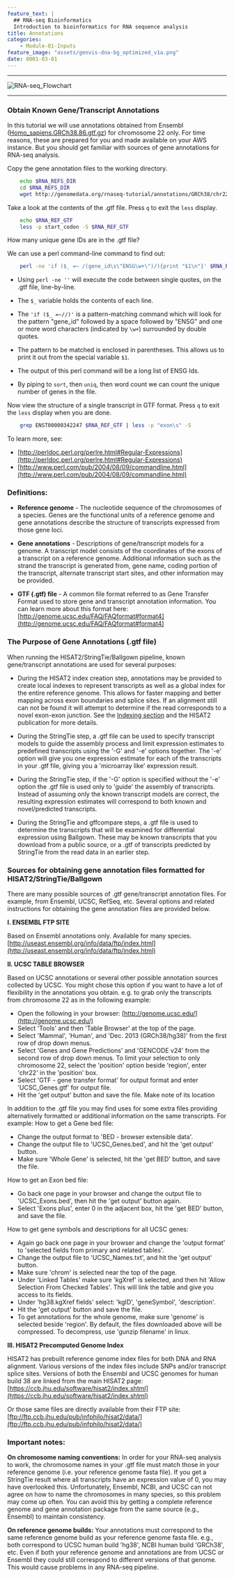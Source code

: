 ```yaml
---
feature_text: |
  ## RNA-seq Bioinformatics
  Introduction to bioinformatics for RNA sequence analysis
title: Annotations
categories:
    - Module-01-Inputs
feature_image: "assets/genvis-dna-bg_optimized_v1a.png"
date: 0001-03-01
---
```


***

![RNA-seq_Flowchart](/assets/module_1/RNA-seq_Flowchart2.png)

***

### Obtain Known Gene/Transcript Annotations

In this tutorial we will use annotations obtained from Ensembl ([Homo_sapiens.GRCh38.86.gtf.gz](ftp://ftp.ensembl.org/pub/release-86/gtf/homo_sapiens/Homo_sapiens.GRCh38.86.gtf.gz)) for chromosome 22 only. For time reasons, these are prepared for you and made available on your AWS instance. But you should get familiar with sources of gene annotations for RNA-seq analysis.

Copy the gene annotation files to the working directory.
```bash
    echo $RNA_REFS_DIR
    cd $RNA_REFS_DIR
    wget http://genomedata.org/rnaseq-tutorial/annotations/GRCh38/chr22_with_ERCC92.gtf
```
Take a look at the contents of the .gtf file. Press `q` to exit the `less` display.
```bash
    echo $RNA_REF_GTF
    less -p start_codon -S $RNA_REF_GTF
```
How many unique gene IDs are in the .gtf file?

We can use a perl command-line command to find out:
```bash
    perl -ne 'if ($_ =~ /(gene_id\s\"ENSG\w+\")/){print "$1\n"}' $RNA_REF_GTF | sort | uniq | wc -l
```
* Using `perl -ne ''` will execute the code between single quotes, on the .gtf file, line-by-line.

* The `$_` variable holds the contents of each line.

* The `'if ($_ =~//)'` is a pattern-matching command which will look for the pattern "gene_id" followed by a space followed by "ENSG" and one or more word characters (indicated by `\w+`) surrounded by double quotes.

* The pattern to be matched is enclosed in parentheses. This allows us to print it out from the special variable `$1`.

* The output of this perl command will be a long list of ENSG Ids.

* By piping to `sort`, then `uniq`, then word count we can count the unique number of genes in the file.

Now view the structure of a single transcript in GTF format. Press `q` to exit the `less` display when you are done.
```bash
    grep ENST00000342247 $RNA_REF_GTF | less -p "exon\s" -S
```
To learn more, see:

* [http://perldoc.perl.org/perlre.html#Regular-Expressions](http://perldoc.perl.org/perlre.html#Regular-Expressions)
* [http://www.perl.com/pub/2004/08/09/commandline.html](http://www.perl.com/pub/2004/08/09/commandline.html)

### Definitions:
* **Reference genome** - The nucleotide sequence of the chromosomes of a species. Genes are the functional units of a reference genome and gene annotations describe the structure of transcripts expressed from those gene loci.

* **Gene annotations** - Descriptions of gene/transcript models for a genome. A transcript model consists of the coordinates of the exons of a transcript on a reference genome. Additional information such as the strand the transcript is generated from, gene name, coding portion of the transcript, alternate transcript start sites, and other information may be provided.

* **GTF (.gtf) file** - A common file format referred to as Gene Transfer Format used to store gene and transcript annotation information. You can learn more about this format here: [http://genome.ucsc.edu/FAQ/FAQformat#format4](http://genome.ucsc.edu/FAQ/FAQformat#format4)

### The Purpose of Gene Annotations (.gtf file)
When running the HISAT2/StringTie/Ballgown pipeline, known gene/transcript annotations are used for several purposes:

* During the HISAT2 index creation step, annotations may be provided to create local indexes to represent transcripts as well as a global index for the entire reference genome. This allows for faster mapping and better mapping across exon boundaries and splice sites. If an alignment still can not be found it will attempt to determine if the read corresponds to a novel exon-exon junction. See the [Indexing section](https://github.com/griffithlab/rnaseq_tutorial/wiki/Indexing) and the HISAT2 publication for more details.

* During the StringTie step, a .gtf file can be used to specify transcript models to guide the assembly process and limit expression estimates to predefined transcripts using the '-G' and '-e' options together. The '-e' option will give you one expression estimate for each of the transcripts in your .gtf file, giving you a 'microarray like' expression result.

* During the StringTie step, if the '-G' option is specified without the '-e' option the .gtf file is used only to 'guide' the assembly of transcripts. Instead of assuming only the known transcript models are correct, the resulting expression estimates will correspond to both known and novel/predicted transcripts.

* During the StringTie and gffcompare steps, a .gtf file is used to determine the transcripts that will be examined for differential expression using Ballgown. These may be known transcripts that you download from a public source, or a .gtf of transcripts predicted by StringTie from the read data in an earlier step.

### Sources for obtaining gene annotation files formatted for HISAT2/StringTie/Ballgown
There are many possible sources of .gtf gene/transcript annotation files. For example, from Ensembl, UCSC, RefSeq, etc. Several options and related instructions for obtaining the gene annotation files are provided below.

**I. ENSEMBL FTP SITE**

Based on Ensembl annotations only. Available for many species. [http://useast.ensembl.org/info/data/ftp/index.html](http://useast.ensembl.org/info/data/ftp/index.html)

**II. UCSC TABLE BROWSER**

Based on UCSC annotations or several other possible annotation sources collected by UCSC. You might chose this option if you want to have a lot of flexibility in the annotations you obtain. e.g. to grab only the transcripts from chromosome 22 as in the following example:

* Open the following in your browser: [http://genome.ucsc.edu/](http://genome.ucsc.edu/)
* Select 'Tools' and then 'Table Browser' at the top of the page.
* Select 'Mammal', 'Human', and 'Dec. 2013 (GRCh38/hg38)' from the first row of drop down menus.
* Select 'Genes and Gene Predictions' and 'GENCODE v24' from the second row of drop down menus. To limit your selection to only chromosome 22, select the 'position' option beside 'region', enter 'chr22' in the 'position' box.
* Select 'GTF - gene transfer format' for output format and enter 'UCSC_Genes.gtf' for output file.
* Hit the 'get output' button and save the file. Make note of its location

In addition to the .gtf file you may find uses for some extra files providing alternatively formatted or additional information on the same transcripts. For example: How to get a Gene bed file:

* Change the output format to 'BED - browser extensible data'.
* Change the output file to 'UCSC_Genes.bed', and hit the 'get output' button.
* Make sure 'Whole Gene' is selected, hit the 'get BED' button, and save the file.

How to get an Exon bed file:

* Go back one page in your browser and change the output file to 'UCSC_Exons.bed', then hit the 'get output' button again.
* Select 'Exons plus', enter 0 in the adjacent box, hit the 'get BED' button, and save the file.

How to get gene symbols and descriptions for all UCSC genes:

* Again go back one page in your browser and change the 'output format' to 'selected fields from primary and related tables'.
* Change the output file to 'UCSC_Names.txt', and hit the 'get output' button.
* Make sure 'chrom' is selected near the top of the page.
* Under 'Linked Tables' make sure 'kgXref' is selected, and then hit 'Allow Selection From Checked Tables'. This will link the table and give you access to its fields.
* Under 'hg38.kgXref fields' select: 'kgID', 'geneSymbol', 'description'.
* Hit the 'get output' button and save the file.
* To get annotations for the whole genome, make sure 'genome' is selected beside 'region'. By default, the files downloaded above will be compressed. To decompress, use 'gunzip filename' in linux.

**III. HISAT2 Precomputed Genome Index**

HISAT2 has prebuilt reference genome index files for both DNA and RNA alignment. Various versions of the index files include SNPs and/or transcript splice sites. Versions of both the Ensembl and UCSC genomes for human build 38 are linked from the main HISAT2 page: [https://ccb.jhu.edu/software/hisat2/index.shtml](https://ccb.jhu.edu/software/hisat2/index.shtml)

Or those same files are directly available from their FTP site: [ftp://ftp.ccb.jhu.edu/pub/infphilo/hisat2/data/](ftp://ftp.ccb.jhu.edu/pub/infphilo/hisat2/data/)

### Important notes:
**On chromosome naming conventions:**
In order for your RNA-seq analysis to work, the chromosome names in your .gtf file must match those in your reference genome (i.e. your reference genome fasta file). If you get a StringTie result where all transcripts have an expression value of 0, you may have overlooked this. Unfortunately, Ensembl, NCBI, and UCSC can not agree on how to name the chromosomes in many species, so this problem may come up often. You can avoid this by getting a complete reference genome and gene annotation package from the same source (e.g., Ensembl) to maintain consistency.

**On reference genome builds:**
Your annotations must correspond to the same reference genome build as your reference genome fasta file. e.g., both correspond to UCSC human build 'hg38', NCBI human build 'GRCh38', etc. Even if both your reference genome and annotations are from UCSC or Ensembl they could still correspond to different versions of that genome. This would cause problems in any RNA-seq pipeline.
